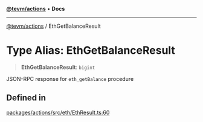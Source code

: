 [**@tevm/actions**](../README.md) • **Docs**

***

[@tevm/actions](../globals.md) / EthGetBalanceResult

# Type Alias: EthGetBalanceResult

> **EthGetBalanceResult**: `bigint`

JSON-RPC response for `eth_getBalance` procedure

## Defined in

[packages/actions/src/eth/EthResult.ts:60](https://github.com/qbzzt/tevm-monorepo/blob/main/packages/actions/src/eth/EthResult.ts#L60)
